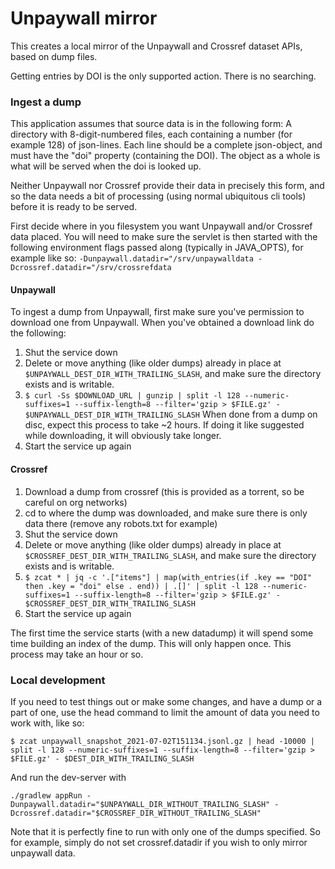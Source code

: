 # Unpaywall mirror

This creates a local mirror of the Unpaywall and Crossref dataset APIs, based on dump files.

Getting entries by DOI is the only supported action. There is no searching. 

### Ingest a dump 
This application assumes that source data is in the following form:
A directory with 8-digit-numbered files, each containing a number (for example 128) of json-lines.
Each line should be a complete json-object, and must have the "doi" property (containing the DOI).
The object as a whole is what will be served when the doi is looked up.

Neither Unpaywall nor Crossref provide their data in precisely this form, and so the data needs a bit
of processing (using normal ubiquitous cli tools) before it is ready to be served.

First decide where in you filesystem you want Unpaywall and/or Crossref data placed.
You will need to make sure the servlet is then started with the following environment flags passed along (typically in JAVA_OPTS), for example like so:
```-Dunpaywall.datadir="/srv/unpaywalldata -Dcrossref.datadir="/srv/crossrefdata```

#### Unpaywall

To ingest a dump from Unpaywall, first make sure you've permission to download one from Unpaywall.
When you've obtained a download link do the following:

1. Shut the service down
1. Delete or move anything (like older dumps) already in place at ```$UNPAYWALL_DEST_DIR_WITH_TRAILING_SLASH```, and make sure the directory exists and is writable.
1. ``` $ curl -Ss $DOWNLOAD_URL | gunzip | split -l 128 --numeric-suffixes=1 --suffix-length=8 --filter='gzip > $FILE.gz' - $UNPAYWALL_DEST_DIR_WITH_TRAILING_SLASH ``` When done from a dump on disc, expect this process to take ~2 hours. If doing it like suggested while downloading, it will obviously take longer.
1. Start the service up again

#### Crossref

1. Download a dump from crossref (this is provided as a torrent, so be careful on org networks)
1. cd to where the dump was downloaded, and make sure there is only data there (remove any robots.txt for example)
1. Shut the service down
1. Delete or move anything (like older dumps) already in place at ```$CROSSREF_DEST_DIR_WITH_TRAILING_SLASH```, and make sure the directory exists and is writable.
1. ``` $ zcat * | jq -c '.["items"] | map(with_entries(if .key == "DOI" then .key = "doi" else . end)) | .[]' | split -l 128 --numeric-suffixes=1 --suffix-length=8 --filter='gzip > $FILE.gz' - $CROSSREF_DEST_DIR_WITH_TRAILING_SLASH ```
1. Start the service up again


The first time the service starts (with a new datadump) it will spend some time building an index of the dump. This will only happen once. This process may take an hour or so.

### Local development

If you need to test things out or make some changes, and have a dump or a part of one, use the head command to limit the amount of data you need to work with, like so:
```
$ zcat unpaywall_snapshot_2021-07-02T151134.jsonl.gz | head -10000 | split -l 128 --numeric-suffixes=1 --suffix-length=8 --filter='gzip > $FILE.gz' - $DEST_DIR_WITH_TRAILING_SLASH
```
And run the dev-server with
```
./gradlew appRun -Dunpaywall.datadir="$UNPAYWALL_DIR_WITHOUT_TRAILING_SLASH" -Dcrossref.datadir="$CROSSREF_DIR_WITHOUT_TRAILING_SLASH" 
```
Note that it is perfectly fine to run with only one of the dumps specified. So for example, simply do not set crossref.datadir if you wish to only mirror unpaywall data.  